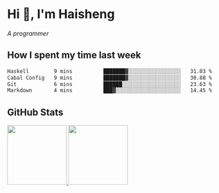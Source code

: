
# Hi 👋, I'm Haisheng

*A programmer*

<!---
## What I'm reading

[Reading list](https://freizl.github.io/info/books.html)
-->

## How I spent my time last week

<!--START_SECTION:waka-->

```txt
Haskell        9 mins          ███████▓░░░░░░░░░░░░░░░░░   31.03 %
Cabal Config   9 mins          ███████▓░░░░░░░░░░░░░░░░░   30.88 %
Git            6 mins          ██████░░░░░░░░░░░░░░░░░░░   23.63 %
Markdown       4 mins          ███▓░░░░░░░░░░░░░░░░░░░░░   14.45 %
```

<!--END_SECTION:waka-->

## GitHub Stats

<a href="https://github.com/hw202207">
  <img height="137px" src="https://github-readme-stats.vercel.app/api?username=freizl&hide_title=false&hide_border=true&show_icons=true&include_all_commits=true&count_private=true&line_height=21&theme=" />
  <img height="137px" src="https://github-readme-stats.vercel.app/api/top-langs/?username=freizl&hide_title=true&hide_border=true&layout=compact&langs_count=6&theme=" />
</a>
